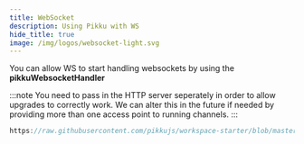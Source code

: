 ```yaml
---
title: WebSocket
description: Using Pikku with WS
hide_title: true
image: /img/logos/websocket-light.svg
---
```


<DocHeaderHero title={frontMatter.title} image={frontMatter.image} />

You can allow WS to start handling websockets by using the **pikkuWebsocketHandler**

:::note
You need to pass in the HTTP server seperately in order
to allow upgrades to correctly work. We can alter this in
the future if needed by providing more than one access point
to running channels.
:::

```typescript reference title="WS start"
https://raw.githubusercontent.com/pikkujs/workspace-starter/blob/master/backends/ws/bin/start.ts
```
